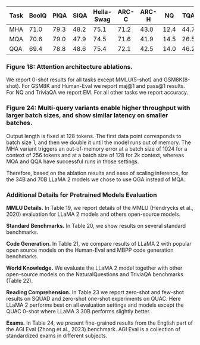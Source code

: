 
| Task                | BoolQ | PIQA | SIQA | Hella-Swag | ARC-C | ARC-H | NQ  | TQA | MMLU | CSM8K | Human-Eval |
|---------------------|-------|------|------|------------|-------|-------|-----|-----|-------|-------|------------|
| MHA                 | 71.0  | 79.3 | 48.2 | 75.1       | 71.2  | 43.0  | 12.4| 44.7| 28.0  | 4.9   | 7.9        |
| MQA                 | 70.6  | 79.0 | 47.9 | 74.5       | 71.6  | 41.9  | 14.5| 26.5| 4.8   | 7.3   |            |
| QQA                 | 69.4  | 78.8 | 48.6 | 75.4       | 72.1  | 42.5  | 14.0| 46.2| 26.9  | 5.3   | 7.9        |

### Figure 18: Attention architecture ablations.
We report 0-shot results for all tasks except MMLU(5-shot) and GSM8K(8-shot). For GSM8K and Human-Eval we report maj@1 and pass@1 results. For NQ and TriviaQA we report EM. For all other tasks we report accuracy.

### Figure 24: Multi-query variants enable higher throughput with larger batch sizes, and show similar latency on smaller batches.
Output length is fixed at 128 tokens. The first data point corresponds to batch size 1, and then we double it until the model runs out of memory. The MHA variant triggers an out-of-memory error at a batch size of 1024 for a context of 256 tokens and at a batch size of 128 for 2k context, whereas MQA and QQA have successful runs in those settings.

Therefore, based on the ablation results and ease of scaling inference, for the 34B and 70B LLaMA 2 models we chose to use QGA instead of MQA.

### Additional Details for Pretrained Models Evaluation

**MMLU Details.** In Table 19, we report details of the MMLU (Hendrycks et al., 2020) evaluation for LLaMA 2 models and others open-source models.

**Standard Benchmarks.** In Table 20, we show results on several standard benchmarks.

**Code Generation.** In Table 21, we compare results of LLaMA 2 with popular open source models on the Human-Eval and MBPP code generation benchmarks.

**World Knowledge.** We evaluate the LLaMA 2 model together with other open-source models on the NaturalQuestions and TriviaQA benchmarks (Table 22).

**Reading Comprehension.** In Table 23 we report zero-shot and few-shot results on SQUAD and zero-shot one-shot experiments on QUAC. Here LLaMA 2 performs best on all evaluation settings and models except the QUAC 0-shot where LLaMA 3 30B performs slightly better.

**Exams.** In Table 24, we present fine-grained results from the English part of the AGI Eval (Zhong et al., 2023) benchmark. AGI Eval is a collection of standardized exams in different subjects.
